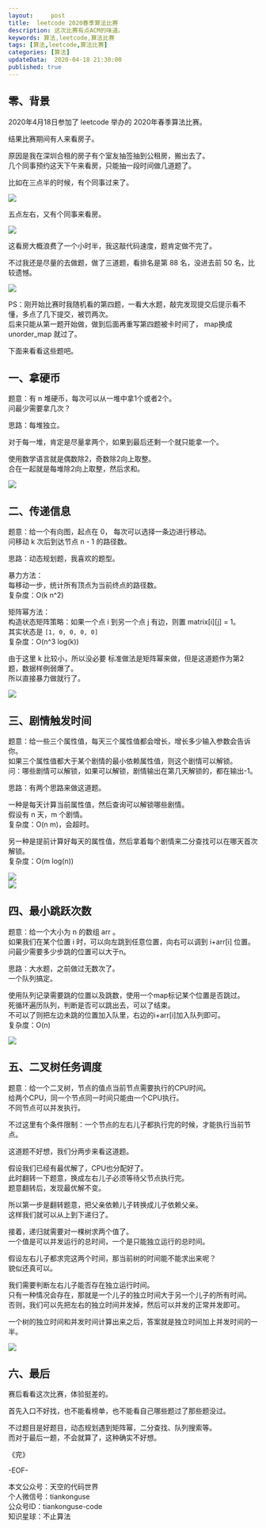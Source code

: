 ```yaml
---   
layout:     post  
title:  leetcode 2020春季算法比赛
description: 这次比赛有点ACM的味道。  
keywords: 算法,leetcode,算法比赛  
tags: [算法,leetcode,算法比赛]    
categories: [算法]  
updateData:  2020-04-18 21:30:00  
published: true  
---  
```



## 零、背景  


2020年4月18日参加了 leetcode 举办的 2020年春季算法比赛。  


结果比赛期间有人来看房子。  


原因是我在深圳合租的房子有个室友抽签抽到公租房，搬出去了。  
几个同事预约这天下午来看房，只能抽一段时间做几道题了。  



比如在三点半的时候，有个同事过来了。  


![](https://res2020.tiankonguse.com/images/2020/04/18/001.png)  


五点左右，又有个同事来看房。  



![](https://res2020.tiankonguse.com/images/2020/04/18/002.png)  


这看房大概浪费了一个小时半，我这敲代码速度，题肯定做不完了。  


不过我还是尽量的去做题，做了三道题，看排名是第 88 名，没进去前 50 名，比较遗憾。  


![](https://res2020.tiankonguse.com/images/2020/04/18/009.png)  


PS：刚开始比赛时我随机看的第四题，一看大水题，敲完发现提交后提示看不懂，多点了几下提交，被罚两次。  
后来只能从第一题开始做，做到后面再重写第四题被卡时间了， map换成unorder\_map 就过了。  


下面来看看这些题吧。  


## 一、拿硬币  


题意：有 n 堆硬币，每次可以从一堆中拿1个或者2个。  
问最少需要拿几次？  


思路：每堆独立。  


对于每一堆，肯定是尽量拿两个，如果到最后还剩一个就只能拿一个。  


使用数学语言就是偶数除2，奇数除2向上取整。  
合在一起就是每堆除2向上取整，然后求和。  


![](https://res2020.tiankonguse.com/images/2020/04/18/003.png)  


## 二、传递信息  


题意：给一个有向图，起点在 0， 每次可以选择一条边进行移动。  
问移动 k 次后到达节点 n - 1 的路径数。  


思路：动态规划题，我喜欢的题型。  



暴力方法：  
每移动一步，统计所有顶点为当前终点的路径数。  
复杂度：O(k n^2)  


矩阵幂方法：  
构造状态矩阵策略：如果一个点 i 到另一个点 j 有边，则置 matrix[i][j] = 1。  
其实状态是 `[1, 0, 0, 0, 0]`  
复杂度：O(n^3 log(k))  


由于这里 k 比较小，所以没必要
标准做法是矩阵幂来做，但是这道题作为第2题，数据样例弱爆了。  
所以直接暴力做就行了。  



![](https://res2020.tiankonguse.com/images/2020/04/18/004.png)  



## 三、剧情触发时间  


题意：给一些三个属性值，每天三个属性值都会增长，增长多少输入参数会告诉你。  
如果三个属性值都大于某个剧情的最小依赖属性值，则这个剧情可以解锁。  
问：哪些剧情可以解锁，如果可以解锁，剧情输出在第几天解锁的，都在输出-1。  



思路：有两个思路来做这道题。  


一种是每天计算当前属性值，然后查询可以解锁哪些剧情。  
假设有 n 天，m 个剧情。  
复杂度：O(n m)，会超时。  


另一种是提前计算好每天的属性值，然后拿着每个剧情来二分查找可以在哪天首次解锁。  
复杂度：O(m log(n))  


![](https://res2020.tiankonguse.com/images/2020/04/18/005.png)  
![](https://res2020.tiankonguse.com/images/2020/04/18/006.png)  


## 四、最小跳跃次数  


题意：给一个大小为 n 的数组 arr 。  
如果我们在某个位置 i 时，可以向左跳到任意位置，向右可以调到 i+arr[i]  位置。  
问最少需要多少步跳的位置可以大于n。  


思路：大水题，之前做过无数次了。  
一个队列搞定。  


使用队列记录需要跳的位置以及跳数，使用一个map标记某个位置是否跳过。  
死循环遍历队列，判断是否可以跳出去，可以了结束。  
不可以了则把左边未跳的位置加入队里，右边的i+arr[i]加入队列即可。  
复杂度：O(n)  



![](https://res2020.tiankonguse.com/images/2020/04/18/007.png)  



## 五、二叉树任务调度 


题意：给一个二叉树，节点的值点当前节点需要执行的CPU时间。  
给两个CPU，同一个节点同一时间只能由一个CPU执行。  
不同节点可以并发执行。  


不过这里有个条件限制：一个节点的左右儿子都执行完的时候，才能执行当前节点。  


这道题不好想，我们分两步来看这道题。  


假设我们已经有最优解了，CPU也分配好了。  
此时翻转一下题意，换成左右儿子必须等待父节点执行完。  
题意翻转后，发现最优解不变。  


所以第一步是翻转题意，把父亲依赖儿子转换成儿子依赖父亲。  
这样我们就可以从上到下递归了。  


接着，递归就需要对一棵树求两个值了。  
一个值是可以并发运行的总时间，一个是只能独立运行的总时间。  


假设左右儿子都求完这两个时间，那当前树的时间能不能求出来呢？  
貌似还真可以。  


我们需要判断左右儿子能否存在独立运行时间。  
只有一种情况会存在，那就是一个儿子的独立时间大于另一个儿子的所有时间。  
否则，我们可以先把左右的独立时间并发掉，然后可以并发的正常并发即可。  


一个树的独立时间和并发时间计算出来之后，答案就是独立时间加上并发时间的一半。  


![](https://res2020.tiankonguse.com/images/2020/04/18/008.png)  



## 六、最后  


赛后看看这次比赛，体验挺差的。  


首先入口不好找，也不能看榜单，也不能看自己哪些题过了那些题没过。  


不过题目是好题目，动态规划遇到矩阵幂，二分查找、队列搜索等。  
而对于最后一题，不会就算了，这种确实不好想。  




《完》


-EOF-  



本文公众号：天空的代码世界  
个人微信号：tiankonguse  
公众号ID：tiankonguse-code  
知识星球：不止算法  

